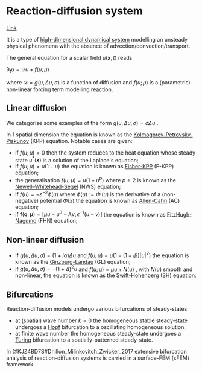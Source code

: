# Reaction-diffusion system
[Link](https://en.wikipedia.org/wiki/Reaction%E2%80%93diffusion_system#)

It is a type of [high-dimensional dynamical system](HighDimensionalSystem.md) modelling an unsteady physical phenomena with the absence of advection/convection/transport.

The general equation for a scalar field $u(\boldsymbol{x},t)$ reads

$\partial_t u = \mathcal{D}u + f(u;\mu)$

where $\mathcal{D}=g(u,\Delta u, \sigma)$ is a function of diffusion and $f(u;\mu)$ is a (parametric) non-linear forcing term modelling reaction.

## Linear diffusion

We categorise some examples of the form $g(u, \Delta u, \sigma)=\sigma\Delta u$ .

In $1$ spatial dimension the equation is known as the [Kolmogorov-Petrovsky-Piskunov](KPPequation.md) (KPP) equation. Notable cases are given:
* if $f(u;\mu)=0$ then the system reduces to the heat equation whose steady state $u^{* }(\boldsymbol{x})$ is a solution of the Laplace's equation;
* if $f(u;\mu)=u(1-u)$ the equation is known as [Fisher-KPP](F-KPPequation.md) (F-KPP) equation;
* the generalisation $f(u;\mu)=u(1-u^p)$ where $p\geq2$ is known as the [Newell–Whitehead-Segel](NWSequation.md) (NWS) equation; 
* if $f(u)=-\varepsilon^{-2}\phi(u)$ where $\phi(u):=\Phi^{'}(u)$ is the derivative of a (non-negative) potential $\Phi(x)$ the equation is known as [Allen-Cahn](ACequation.md) (AC) equation;
* if $\boldsymbol{f}(\boldsymbol{q};\boldsymbol{\mu})=[\mu u - u^3 -\lambda v, \epsilon^{-1}(u-v)]$ the equation is known as [FitzHugh-Nagumo](FHNequation.md) (FHN) equation;

## Non-linear diffusion 

* If $g(u,\Delta u, \sigma) = (1+i\alpha)\Delta u$ and $f(u;\mu)=u(1-(1+i\beta)|u|^2)$ the equation is known as the [Ginzburg-Landau](GLequation.md) (GL) equation;
* if $g(u,\Delta u, \sigma) = -(1+\Delta)^2 u$ and $f(u;\mu)=\mu u + N(u)$ , with $N(u)$ smooth and non-linear, the equation is known as the [Swift-Hohenberg](SHequation.md) (SH) equation.

## Bifurcations 

Reaction-diffusion models undergo various bifurcations of steady-states:
* at (spatial) wave number $k=0$ the homogeneous stable steady-state undergoes a [Hopf](HopfBifurcation.md) bifurcation to a oscillating homogeneous solution;
* at finite wave number the homogeneous steady-state undergoes a [Turing](TuringBifurcation.md) bifurcation to a spatially-patterned steady-state.

In @KJZ4BD7S#Dhillon_Milinkovitch_Zwicker_2017 extensive bifurcation analysis of reaction-diffusion systems is carried in a surface-FEM (sFEM) framework.
